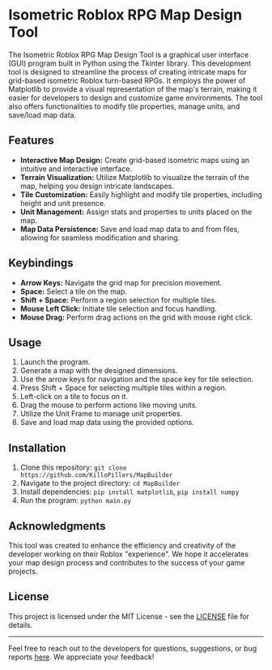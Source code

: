 # Isometric Roblox RPG Map Design Tool

The Isometric Roblox RPG Map Design Tool is a graphical user interface (GUI) program built in Python using the Tkinter library. This development tool is designed to streamline the process of creating intricate maps for grid-based isometric Roblox turn-based RPGs. It employs the power of Matplotlib to provide a visual representation of the map's terrain, making it easier for developers to design and customize game environments. The tool also offers functionalities to modify tile properties, manage units, and save/load map data.

## Features

- **Interactive Map Design:** Create grid-based isometric maps using an intuitive and interactive interface.
- **Terrain Visualization:** Utilize Matplotlib to visualize the terrain of the map, helping you design intricate landscapes.
- **Tile Customization:** Easily highlight and modify tile properties, including height and unit presence.
- **Unit Management:** Assign stats and properties to units placed on the map.
- **Map Data Persistence:** Save and load map data to and from files, allowing for seamless modification and sharing.

## Keybindings

- **Arrow Keys:** Navigate the grid map for precision movement.
- **Space:** Select a tile on the map.
- **Shift + Space:** Perform a region selection for multiple tiles.
- **Mouse Left Click:** Initiate tile selection and focus handling.
- **Mouse Drag:** Perform drag actions on the grid with mouse right click.

## Usage

1. Launch the program.
2. Generate a map with the designed dimensions.
3. Use the arrow keys for navigation and the space key for tile selection.
4. Press Shift + Space for selecting multiple tiles within a region.
5. Left-click on a tile to focus on it.
7. Drag the mouse to perform actions like moving units.
8. Utilize the Unit Frame to manage unit properties.
9. Save and load map data using the provided options.

## Installation

1. Clone this repository: `git clone https://github.com/KilloPillers/MapBuilder`
2. Navigate to the project directory: `cd MapBuilder`
3. Install dependencies: `pip install matplotlib`, `pip install numpy`
4. Run the program: `python main.py`

## Acknowledgments

This tool was created to enhance the efficiency and creativity of the developer working on their Roblox "experience". We hope it accelerates your map design process and contributes to the success of your game projects.

## License

This project is licensed under the MIT License - see the [LICENSE](LICENSE) file for details.

---

Feel free to reach out to the developers for questions, suggestions, or bug reports [here](https://github.com/KilloPillers/MapBuilder/issues). We appreciate your feedback!
